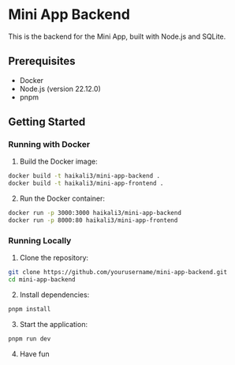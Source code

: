 # Mini App Backend

This is the backend for the Mini App, built with Node.js and SQLite.

## Prerequisites

- Docker
- Node.js (version 22.12.0)
- pnpm

## Getting Started

### Running with Docker

1. Build the Docker image:

```sh
docker build -t haikali3/mini-app-backend .
docker build -t haikali3/mini-app-frontend .
```

2. Run the Docker container:

```sh
docker run -p 3000:3000 haikali3/mini-app-backend
docker run -p 8000:80 haikali3/mini-app-frontend
```

### Running Locally

1. Clone the repository:

```sh
git clone https://github.com/yourusername/mini-app-backend.git
cd mini-app-backend
```

2. Install dependencies:

```sh
pnpm install
```

3. Start the application:

```sh
pnpm run dev
```

4. Have fun
